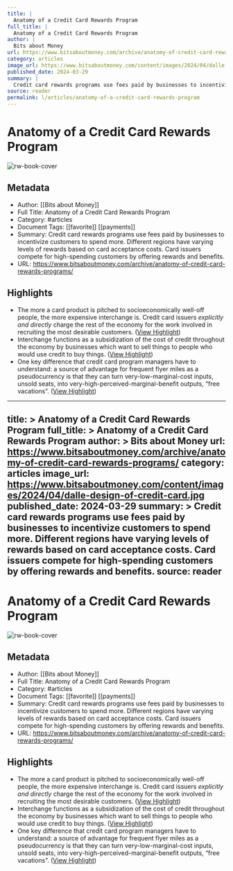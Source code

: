 ```yaml
---
title: |
  Anatomy of a Credit Card Rewards Program
full_title: |
  Anatomy of a Credit Card Rewards Program
author: |
  Bits about Money
url: https://www.bitsaboutmoney.com/archive/anatomy-of-credit-card-rewards-programs/
category: articles
image_url: https://www.bitsaboutmoney.com/content/images/2024/04/dalle-design-of-credit-card.jpg
published_date: 2024-03-29
summary: |
  Credit card rewards programs use fees paid by businesses to incentivize customers to spend more. Different regions have varying levels of rewards based on card acceptance costs. Card issuers compete for high-spending customers by offering rewards and benefits.
source: reader
permalink: l/articles/anatomy-of-a-credit-card-rewards-program
---
```

# Anatomy of a Credit Card Rewards Program

![rw-book-cover](https://www.bitsaboutmoney.com/content/images/2024/04/dalle-design-of-credit-card.jpg)

## Metadata
- Author: [[Bits about Money]]
- Full Title: Anatomy of a Credit Card Rewards Program
- Category: #articles
- Document Tags: [[favorite]] [[payments]] 
- Summary: Credit card rewards programs use fees paid by businesses to incentivize customers to spend more. Different regions have varying levels of rewards based on card acceptance costs. Card issuers compete for high-spending customers by offering rewards and benefits.
- URL: https://www.bitsaboutmoney.com/archive/anatomy-of-credit-card-rewards-programs/

## Highlights
- The more a card product is pitched to socioeconomically well-off people, the more expensive interchange is. Credit card issuers *explicitly and directly* charge the rest of the economy for the work involved in recruiting the most desirable customers. ([View Highlight](https://read.readwise.io/read/01hy2twrd2ekan3055n2j8cs3d))
- Interchange functions as a subsidization of the cost of credit throughout the economy by businesses which want to sell things to people who would use credit to buy things. ([View Highlight](https://read.readwise.io/read/01hy2v42mv1ns6ytkpknvjjybt))
- One key difference that credit card program managers have to understand: a source of advantage for frequent flyer miles as a pseudocurrency is that they can turn very-low-marginal-cost inputs, unsold seats, into very-high-perceived-marginal-benefit outputs, “free vacations”. ([View Highlight](https://read.readwise.io/read/01hy2vg79ded5z3kafw29006z1))


---
title: >
  Anatomy of a Credit Card Rewards Program
full_title: >
  Anatomy of a Credit Card Rewards Program
author: >
  Bits about Money
url: https://www.bitsaboutmoney.com/archive/anatomy-of-credit-card-rewards-programs/
category: articles
image_url: https://www.bitsaboutmoney.com/content/images/2024/04/dalle-design-of-credit-card.jpg
published_date: 2024-03-29
summary: >
  Credit card rewards programs use fees paid by businesses to incentivize customers to spend more. Different regions have varying levels of rewards based on card acceptance costs. Card issuers compete for high-spending customers by offering rewards and benefits.
source: reader
---
# Anatomy of a Credit Card Rewards Program

![rw-book-cover](https://www.bitsaboutmoney.com/content/images/2024/04/dalle-design-of-credit-card.jpg)

## Metadata
- Author: [[Bits about Money]]
- Full Title: Anatomy of a Credit Card Rewards Program
- Category: #articles
- Document Tags: [[favorite]] [[payments]] 
- Summary: Credit card rewards programs use fees paid by businesses to incentivize customers to spend more. Different regions have varying levels of rewards based on card acceptance costs. Card issuers compete for high-spending customers by offering rewards and benefits.
- URL: https://www.bitsaboutmoney.com/archive/anatomy-of-credit-card-rewards-programs/

## Highlights
- The more a card product is pitched to socioeconomically well-off people, the more expensive interchange is. Credit card issuers *explicitly and directly* charge the rest of the economy for the work involved in recruiting the most desirable customers. ([View Highlight](https://read.readwise.io/read/01hy2twrd2ekan3055n2j8cs3d))
- Interchange functions as a subsidization of the cost of credit throughout the economy by businesses which want to sell things to people who would use credit to buy things. ([View Highlight](https://read.readwise.io/read/01hy2v42mv1ns6ytkpknvjjybt))
- One key difference that credit card program managers have to understand: a source of advantage for frequent flyer miles as a pseudocurrency is that they can turn very-low-marginal-cost inputs, unsold seats, into very-high-perceived-marginal-benefit outputs, “free vacations”. ([View Highlight](https://read.readwise.io/read/01hy2vg79ded5z3kafw29006z1))


